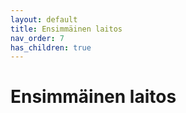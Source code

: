 ```yaml
---
layout: default
title: Ensimmäinen laitos
nav_order: 7
has_children: true
---
```


# Ensimmäinen laitos
